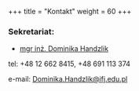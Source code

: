 +++
title = "Kontakt"
weight = 60
+++

<H3>Sekretariat:</H3>

 * [mgr inż. Dominika Handzlik](https://www.ifj.edu.pl/phone/ed_person.php?id=902&lang=pl)

tel: +48 12 662 8415, +48 691 113 374

e-mail: Dominika.Handzlik@ifj.edu.pl


